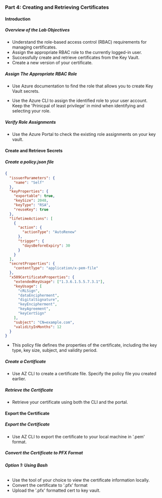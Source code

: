 ### Part 4: Creating and Retrieving Certificates

#### Introduction

##### **Overview of the Lab Objectives**
- Understand the role-based access control (RBAC) requirements for managing certificates.
- Assign the appropriate RBAC role to the currently logged-in user.
- Successfully create and retrieve certificates from the Key Vault.
- Create a new version of your certificate.

##### Assign The Appropriate RBAC Role

- Use Azure documentation to find the role that allows you to create Key Vault secrets.

- Use the Azure CLI to assign the identified role to your user account. Keep the 'Prinicpal of least privilege' in mind when identifying and selecting your role. 

##### Verify Role Assignments

- Use the Azure Portal to check the existing role assignments on your key vault.

#### Create and Retrieve Secrets

##### Create a policy.json file

```json
{
  "issuerParameters": {
    "name": "Self"
  },
  "keyProperties": {
    "exportable": true,
    "keySize": 2048,
    "keyType": "RSA",
    "reuseKey": true
  },
  "lifetimeActions": [
    {
      "action": {
        "actionType": "AutoRenew"
      },
      "trigger": {
        "daysBeforeExpiry": 30
      }
    }
  ],
  "secretProperties": {
    "contentType": "application/x-pem-file"
  },
  "x509CertificateProperties": {
    "extendedKeyUsage": ["1.3.6.1.5.5.7.3.1"],
    "keyUsage": [
      "cRLSign",
      "dataEncipherment",
      "digitalSignature",
      "keyEncipherment",
      "keyAgreement",
      "keyCertSign"
    ],
    "subject": "CN=example.com",
    "validityInMonths": 12
  }
}
```
- This policy file defines the properties of the certificate, including the key type, key size, subject, and validity period.

##### **Create a Certificate**

- Use AZ CLI to create a certificate file. Specify the policy file you created earlier.

##### **Retrieve the Certificate**

- Retrieve your certificate using both the CLI and the portal.

#### Export the Certificate

##### **Export the Certificate**

- Use AZ CLI to export the certificate to your local machine in '.pem' format.

##### **Convert the Certificate to PFX Format**

###### **Option 1: Using Bash**

- Use the tool of your choice to view the certificate information locally. 
- Convert the certificate to '.pfx' format
- Upload the '.pfx' formatted cert to key vault.
